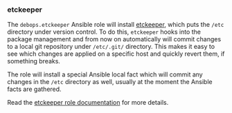 ### etckeeper

The `debops.etckeeper` Ansible role will install
[etckeeper](https://etckeeper.branchable.com/), which puts the `/etc`
directory under version control. To do this, `etckeeper` hooks into the
package management and from now on automatically will commit changes to
a local git repository under `/etc/.git/` directory. This makes it easy
to see which changes are applied on a specific host and quickly revert
them, if something breaks.

The role will install a special Ansible local fact which will commit any
changes in the `/etc` directory as well, usually at the moment the
Ansible facts are gathered.

Read the [etckeeper role documentation](https://docs.debops.org/en/stable-3.2/ansible/roles/etckeeper/) for more details.
